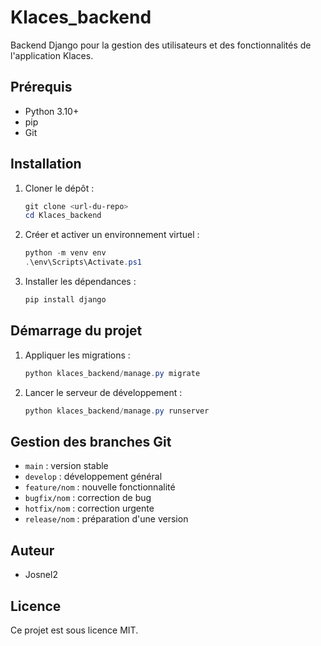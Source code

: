 # Klaces_backend

Backend Django pour la gestion des utilisateurs et des fonctionnalités de l'application Klaces.

## Prérequis
- Python 3.10+
- pip
- Git

## Installation

1. Cloner le dépôt :
   ```powershell
   git clone <url-du-repo>
   cd Klaces_backend
   ```
2. Créer et activer un environnement virtuel :
   ```powershell
   python -m venv env
   .\env\Scripts\Activate.ps1
   ```
3. Installer les dépendances :
   ```powershell
   pip install django
   ```

## Démarrage du projet

1. Appliquer les migrations :
   ```powershell
   python klaces_backend/manage.py migrate
   ```
2. Lancer le serveur de développement :
   ```powershell
   python klaces_backend/manage.py runserver
   ```

## Gestion des branches Git
- `main` : version stable
- `develop` : développement général
- `feature/nom` : nouvelle fonctionnalité
- `bugfix/nom` : correction de bug
- `hotfix/nom` : correction urgente
- `release/nom` : préparation d'une version

## Auteur
- Josnel2

## Licence
Ce projet est sous licence MIT.